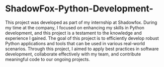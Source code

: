 # ShadowFox-Python-Development-
This project was developed as part of my internship at Shadowfox. During my time at the company, I focused on enhancing my skills in Python development, and this project is a testament to the knowledge and experience I gained. The goal of this project is to efficiently develop robust Python applications and tools that can be used in various real-world scenarios. Through this project, I aimed to apply best practices in software development, collaborate effectively with my team, and contribute meaningful code to our ongoing projects.
